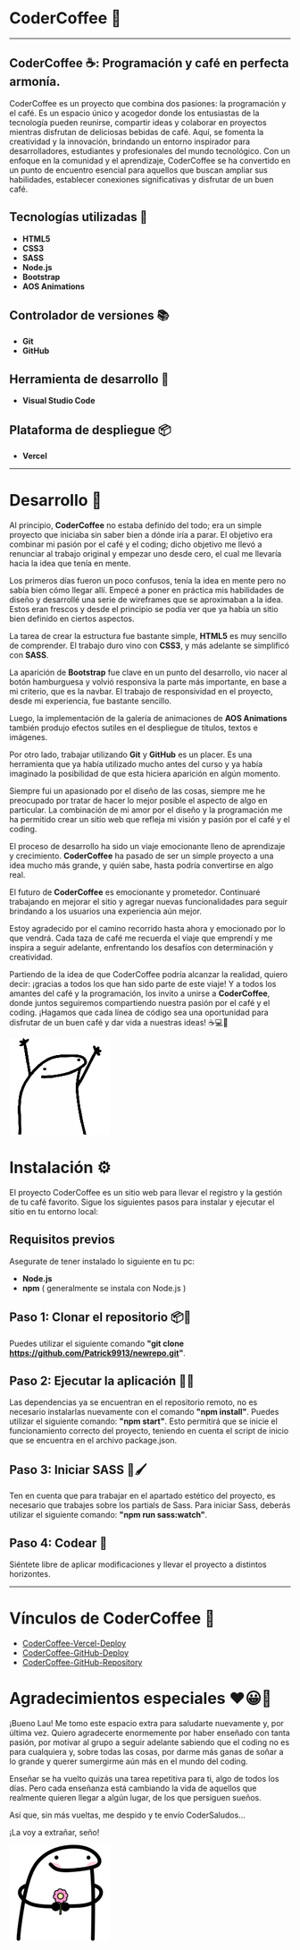 # CoderCoffee 🚀
---
## CoderCoffee ☕: Programación y café en perfecta armonía. 
CoderCoffee es un proyecto que combina dos pasiones: la programación y el café. Es un espacio único y acogedor donde los entusiastas de la tecnología pueden reunirse, compartir ideas y colaborar en proyectos mientras disfrutan de deliciosas bebidas de café. Aquí, se fomenta la creatividad y la innovación, brindando un entorno inspirador para desarrolladores, estudiantes y profesionales del mundo tecnológico. Con un enfoque en la comunidad y el aprendizaje, CoderCoffee se ha convertido en un punto de encuentro esencial para aquellos que buscan ampliar sus habilidades, establecer conexiones significativas y disfrutar de un buen café.

## Tecnologías utilizadas 📖
- **HTML5**
- **CSS3**
- **SASS**
- **Node.js**
- **Bootstrap**
- **AOS Animations**
## Controlador de versiones 📚
- **Git**
- **GitHub**
## Herramienta de desarrollo 🔧
- **Visual Studio Code**
## Plataforma de despliegue 📦 
- **Vercel**
---

# Desarrollo 🌟 
Al principio, **CoderCoffee** no estaba definido del todo; era un simple proyecto que iniciaba sin saber bien a dónde iría a parar. El objetivo era combinar mi pasión por el café y el coding; dicho objetivo me llevó a renunciar al trabajo original y empezar uno desde cero, el cual me llevaría hacia la idea que tenía en mente.

Los primeros días fueron un poco confusos, tenía la idea en mente pero no sabía bien cómo llegar allí. Empecé a poner en práctica mis habilidades de diseño y desarrollé una serie de wireframes que se aproximaban a la idea. Estos eran frescos y desde el principio se podía ver que ya había un sitio bien definido en ciertos aspectos.

La tarea de crear la estructura fue bastante simple, **HTML5** es muy sencillo de comprender. El trabajo duro vino con **CSS3**, y más adelante se simplificó con **SASS**.

La aparición de **Bootstrap** fue clave en un punto del desarrollo, vio nacer al botón hamburguesa y volvió responsiva la parte más importante, en base a mi criterio, que es la navbar. El trabajo de responsividad en el proyecto, desde mi experiencia, fue bastante sencillo.

Luego, la implementación de la galería de animaciones de **AOS Animations** también produjo efectos sutiles en el despliegue de títulos, textos e imágenes.

Por otro lado, trabajar utilizando **Git** y **GitHub** es un placer. Es una herramienta que ya había utilizado mucho antes del curso y ya había imaginado la posibilidad de que esta hiciera aparición en algún momento.

Siempre fui un apasionado por el diseño de las cosas, siempre me he preocupado por tratar de hacer lo mejor posible el aspecto de algo en particular. La combinación de mi amor por el diseño y la programación me ha permitido crear un sitio web que refleja mi visión y pasión por el café y el coding.

El proceso de desarrollo ha sido un viaje emocionante lleno de aprendizaje y crecimiento. **CoderCoffee** ha pasado de ser un simple proyecto a una idea mucho más grande, y quién sabe, hasta podría convertirse en algo real.

El futuro de **CoderCoffee** es emocionante y prometedor. Continuaré trabajando en mejorar el sitio y agregar nuevas funcionalidades para seguir brindando a los usuarios una experiencia aún mejor.

Estoy agradecido por el camino recorrido hasta ahora y emocionado por lo que vendrá. Cada taza de café me recuerda el viaje que emprendí y me inspira a seguir adelante, enfrentando los desafíos con determinación y creatividad.

Partiendo de la idea de que CoderCoffee podría alcanzar la realidad, quiero decir: ¡gracias a todos los que han sido parte de este viaje! Y a todos los amantes del café y la programación, los invito a unirse a **CoderCoffee**, donde juntos seguiremos compartiendo nuestra pasión por el café y el coding. ¡Hagamos que cada línea de código sea una oportunidad para disfrutar de un buen café y dar vida a nuestras ideas! ☕️💻🚀

![Flork saludando](./images/florksito1.webp)

# Instalación ⚙️
El proyecto CoderCoffee es un sitio web para llevar el registro y la gestión de tu café favorito. Sigue los siguientes pasos para instalar y ejecutar el sitio en tu entorno local:

## Requisitos previos 
Asegurate de tener instalado lo siguiente en tu pc:
- **Node.js**
- **npm** ( generalmente se instala con Node.js )

## Paso 1: Clonar el repositorio 📦📂

Puedes utilizar el siguiente comando **"git clone https://github.com/Patrick9913/newrepo.git"**.
## Paso 2: Ejecutar la aplicación 🧩🔧

Las dependencias ya se encuentran en el repositorio remoto, no es necesario instalarlas nuevamente con el comando **"npm install"**. Puedes utilizar el siguiente comando: **"npm start"**. Esto permitirá que se inicie el funcionamiento correcto del proyecto, teniendo en cuenta el script de inicio que se encuentra en el archivo package.json.
## Paso 3: Iniciar SASS 🎨🖌️

Ten en cuenta que para trabajar en el apartado estético del proyecto, es necesario que trabajes sobre los partials de Sass. Para iniciar Sass, deberás utilizar el siguiente comando: **"npm run sass:watch"**.
## Paso 4: Codear 🧠

Siéntete libre de aplicar modificaciones y llevar el proyecto a distintos horizontes.

---

# Vínculos de CoderCoffee 🌌
- [CoderCoffee-Vercel-Deploy](https://codercoffee-olive.vercel.app/)
- [CoderCoffee-GitHub-Deploy](https://patrick9913.github.io/newrepo/)
- [CoderCoffee-GitHub-Repository](https://github.com/Patrick9913/newrepo.git)

# Agradecimientos especiales ❤️😀🚀
¡Bueno Lau! Me tomo este espacio extra para saludarte nuevamente y, por última vez. Quiero agradecerte enormemente por haber enseñado con tanta pasión, por motivar al grupo a seguir adelante sabiendo que el coding no es para cualquiera y, sobre todas las cosas, por darme más ganas de soñar a lo grande y querer sumergirme aún más en el mundo del coding.

Enseñar se ha vuelto quizás una tarea repetitiva para ti, algo de todos los días. Pero cada enseñanza está cambiando la vida de aquellos que realmente quieren llegar a algún lugar, de los que persiguen sueños.

Así que, sin más vueltas, me despido y te envío CoderSaludos...

¡La voy a extrañar, seño!

![Flork con flor](./images/florksitoflor.webp)